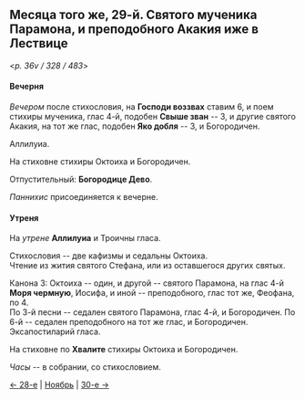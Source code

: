 
## Месяца того же, 29-й. Святого мученика Парамона, и преподобного Акакия иже в Лествице 

<*p. 36v / 328 / 483*>

#### Вечерня

*Вечером* после стихословия, на **Господи воззвах** ставим 6, и поем стихиры мученика, глас 4-й, 
подобен **Свыше зван** -- 3, и другие святого Акакия, на тот же глас, подобен **Яко добля** -- 3, 
и Богородичен. 

Аллилуиа. 

На стиховне стихиры Октоиха и Богородичен. 

Отпустительный: **Богородице Дево**. 

*Паннихис* присоединяется к вечерне. 

#### Утреня

На *утрене* **Аллилуиа** и Троичны гласа. 

Стихословия -- две кафизмы и седальны Октоиха.  
Чтение из жития святого Стефана, или из оставшегося других святых.  

Канона 3: Октоиха -- один, и другой -- святого Парамона, на глас 4-й **Моря чермную**, Иосифа, и иной -- 
преподобного, глас тот же, Феофана, по 4.  
По 3-й песни -- седален святого Парамона, глас 4-й, и Богородичен. 
По 6-й -- седален преподобного на тот же глас, и Богородичен.  
Эксапостиларий гласа.

На стиховне по **Хвалите** стихиры Октоиха и Богородичен. 

*Часы* -- в собрании, со стихословием. 

[← 28-е](11_28_EUR.ru.md) | [Ноябрь](README.md#29-й) | [30-е →](11_30_EUR.ru.md)
